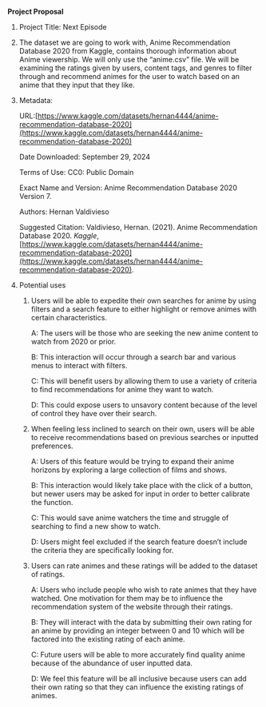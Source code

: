   
**Project Proposal**

1. Project Title: Next Episode

2. The dataset we are going to work with, Anime Recommendation Database 2020 from Kaggle, contains thorough information about Anime viewership. We will only use the “anime.csv” file. We will be examining the ratings given by users, content tags, and genres to filter through and recommend animes for the user to watch based on an anime that they input that they like.   
3. Metadata: 

   URL:[https://www.kaggle.com/datasets/hernan4444/anime-recommendation-database-2020](https://www.kaggle.com/datasets/hernan4444/anime-recommendation-database-2020) 

   Date Downloaded: September 29, 2024

   Terms of Use: CC0: Public Domain

   Exact Name and Version: Anime Recommendation Database 2020 Version 7\.

   Authors: Hernan Valdivieso 

   Suggested Citation: Valdivieso, Hernan. (2021). Anime Recommendation Database 2020\. *Kaggle*, [https://www.kaggle.com/datasets/hernan4444/anime-recommendation-database-2020](https://www.kaggle.com/datasets/hernan4444/anime-recommendation-database-2020).

4. Potential uses  
   1. Users will be able to expedite their own searches for anime by using filters and a search feature to either highlight or remove animes with certain characteristics. 

      A: The users will be those who are seeking the new anime content to watch from 2020 or prior.

      B: This interaction will occur through a search bar and various menus to interact with filters.

      C: This will benefit users by allowing them to use a variety of criteria to find recommendations for anime they want to watch.​​

      D: This could expose users to unsavory content because of the level of control they have over their search.

   2. When feeling less inclined to search on their own, users will be able to receive recommendations based on previous searches or inputted preferences.

      A: Users of this feature would be trying to expand their anime horizons by exploring a large collection of films and shows.

      B: This interaction would likely take place with the click of a button, but newer users may be asked for input in order to better calibrate the function.

      C: This would save anime watchers the time and struggle of searching to find a new show to watch.

      D: Users might feel excluded if the search feature doesn’t include the criteria they are specifically looking for.

   3. Users can rate animes and these ratings will be added to the dataset of ratings.

      A: Users who include people who wish to rate animes that they have watched. One motivation for them may be to influence the recommendation system of the website through their ratings.

      B: They will interact with the data by submitting their own rating for an anime by providing an integer between 0 and 10 which will be factored into the existing rating of each anime.

      C: Future users will be able to more accurately find quality anime because of the abundance of user inputted data.

      D: We feel this feature will be all inclusive because users can add their own rating so that they can influence the existing ratings of animes. 